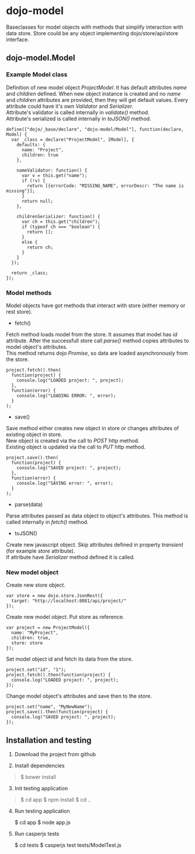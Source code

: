# dojo-model

Baseclasses for model objects with methods that simplify interaction with data store.
Store could be any object implementing dojo/store/api/store interface.

## dojo-model.Model

### Example Model class

Definition of new model object *ProjectModel*. It has default attributes *name* and *children* defined. 
When new object instance is created and no *name* and *children* attributes are provided, then they will get default values.
Every attribute could have it's own *Validator* and *Serializer*.  
Attribute's validator is called internally in *validate()* method.  
Attribute's serialized is called internally in *toJSON()* method.

    define(["dojo/_base/declare", "dojo-model/Model"], function(declare, Model) {
      var _class = declare("ProjectModel", [Model], {
        defaults: {
          name: "Project",
          children: true
        },

        nameValidator: function() {
          var v = this.get("name");
          if (!v) {
            return [{errorCode: "MISSING_NAME", errorDescr: "The name is missing"}];
          }
          return null;
        },

        childrenSerializer: function() {
          var ch = this.get("children");
          if (typeof ch === "boolean") {
            return [];
          }
          else {
            return ch;
          }
        }
      });

      return _class;
    });


### Model methods

Model objects have got methods that interact with store (either memory or rest store).

* fetch()

Fetch method loads model from the store. It assumes that model has *id* attribute. After the successfull store call
*parse()* method copies attributes to model object's attributes.  
This method returns dojo *Promise*, so data are loaded asynchronously from the store.

    project.fetch().then(
      function(project) {
        console.log("LOADED project: ", project);
      },
      function(error) {
        console.log("LOADING ERROR: ", error);
      }
    );

* save()

Save method either creates new object in store or changes attributes of existing object in store.  
New object is created via the call to *POST* http method.  
Existing object is updated via the call to *PUT* http method.

    project.save().then(
      function(project) {
        console.log("SAVED project: ", project);
      },
      function(error) {
        console.log("SAVING error: ", error);
      }
    );


* parse(data)

Parse attributes passed as data object to object's attributes. This method is called internally in *fetch()* method.

* toJSON()

Create new javascript object. Skip attributes defined in property *transient* (for example *store* attribute).  
If attribute have *Serializer* method defined it is called.

### New model object

Create new store object.

    var store = new dojo.store.JsonRest({
      target: "http://localhost:8081/api/project/"
    });

Create new model object. Put store as reference.

    var project = new ProjectModel({
      name: "MyProject",
      children: true,
      store: store
    });

Set model object id and fetch its data from the store.

    project.set("id", "1");
    project.fetch().then(function(project) {
      console.log("LOADED project: ", project);
    });

Change model object's attributes and save then to the store.

    project.set("name", "MyNewName");
    project.save().then(function(project) {
      console.log("SAVED project: ", project);
    });


## Installation and testing

1. Download the project from github

2. Install dependencies

>   $ bower install

3. Init testing application

>   $ cd app
    $ npm install
    $ cd ..

4. Run testing application

    $ cd app
    $ node app.js

5. Run casperjs tests

    $ cd tests
    $ casperjs test tests/ModelTest.js

